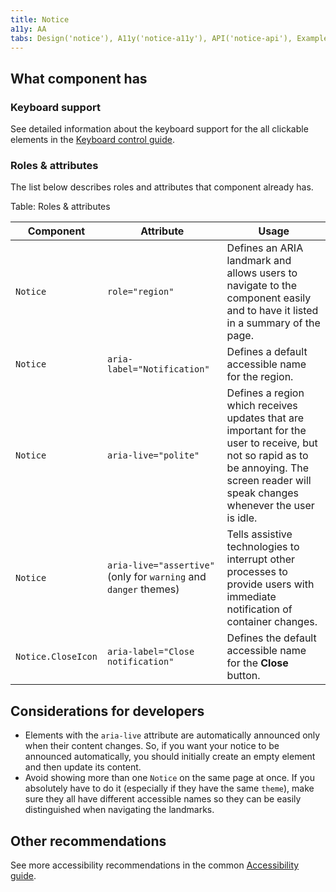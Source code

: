 ```yaml
---
title: Notice
a11y: AA
tabs: Design('notice'), A11y('notice-a11y'), API('notice-api'), Example('notice-code'), Changelog('notice-changelog')
---
```


## What component has

### Keyboard support

See detailed information about the keyboard support for the all clickable elements in the [Keyboard control guide](/core-principles/a11y/a11y-keyboard).

### Roles & attributes

The list below describes roles and attributes that component already has.

Table: Roles & attributes

| Component          | Attribute                          | Usage                                                                                                                                                                                                                               |
| ------------------ | ---------------------------------- | ----------------------------------------------------------------------------------------------------------------------------------------------------------------------------------------------------------------------------------- |
| `Notice`           | `role="region"`                    | Defines an ARIA landmark and allows users to navigate to the component easily and to have it listed in a summary of the page. |
| `Notice`           | `aria-label="Notification"`        | Defines a default accessible name for the region. |
| `Notice`           | `aria-live="polite"`               | Defines a region which receives updates that are important for the user to receive, but not so rapid as to be annoying. The screen reader will speak changes whenever the user is idle.                    |
| `Notice`           | `aria-live="assertive"` (only for `warning` and `danger` themes) | Tells assistive technologies to interrupt other processes to provide users with immediate notification of container changes. |
| `Notice.CloseIcon` | `aria-label="Close notification"`  | Defines the default accessible name for the **Close** button. |

## Considerations for developers

- Elements with the `aria-live` attribute are automatically announced only when their content changes. So, if you want your notice to be announced automatically, you should initially create an empty element and then update its content.
- Avoid showing more than one `Notice` on the same page at once. If you absolutely have to do it (especially if they have the same `theme`), make sure they all have different accessible names so they can be easily distinguished when navigating the landmarks.

## Other recommendations

See more accessibility recommendations in the common [Accessibility guide](/core-principles/a11y/a11y).
